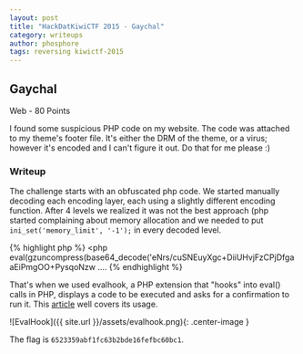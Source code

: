 ```yaml
---
layout: post
title: "HackDatKiwiCTF 2015 - Gaychal"
category: writeups
author: phosphore
tags: reversing kiwictf-2015
---
```


## Gaychal
Web - 80 Points

I found some suspicious PHP code on my website. The code was attached to my theme's footer file. It's either the DRM of the theme, or a virus; however it's encoded and I can't figure it out. Do that for me please :)

### Writeup
The challenge starts with an obfuscated php code. We started manually decoding each encoding layer, each using a slightly different encoding function. After 4 levels we realized it was not the best approach (php started complaining about memory allocation and we needed to put `ini_set('memory_limit', '-1');` in every decoded level.

{% highlight php %}
<php eval(gzuncompress(base64_decode('eNrs/cuSNEuyXgc+DiiUHvjFzCPjDfgaaEiPmgOO+PysqoNzw ....
{% endhighlight %}

That's when we used evalhook, a PHP extension that "hooks" into eval() calls in PHP, displays a code to be executed and asks for a confirmation to run it. This [article](http://php-security.org/2010/05/13/article-decoding-a-user-space-encoded-php-script/) well covers its usage.

![EvalHook]({{ site.url }}/assets/evalhook.png){: .center-image }

The flag is `6523359abf1fc63b2bde16fefbc60bc1`.
